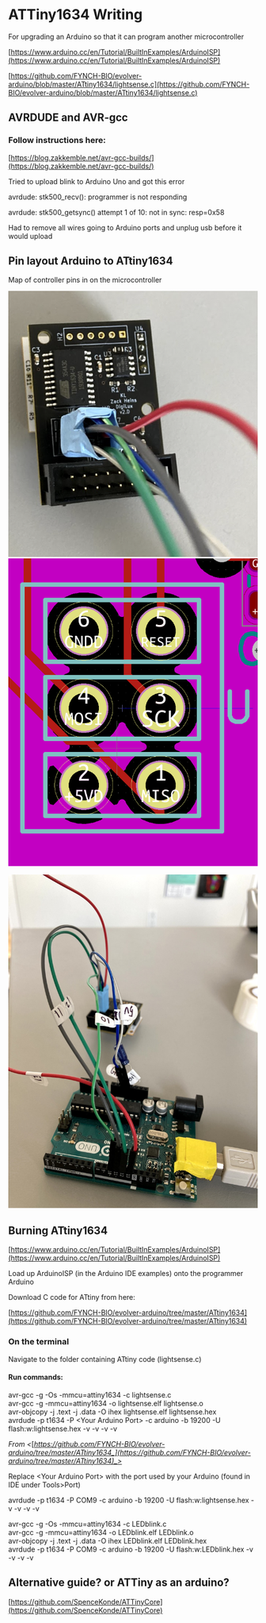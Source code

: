 # ATTiny1634 Writing

For upgrading an Arduino so that it can program another microcontroller

[https://www.arduino.cc/en/Tutorial/BuiltInExamples/ArduinoISP](https://www.arduino.cc/en/Tutorial/BuiltInExamples/ArduinoISP)

[https://github.com/FYNCH-BIO/evolver-arduino/blob/master/ATtiny1634/lightsense.c](https://github.com/FYNCH-BIO/evolver-arduino/blob/master/ATtiny1634/lightsense.c)

## AVRDUDE and AVR-gcc

### Follow instructions here:

[https://blog.zakkemble.net/avr-gcc-builds/](https://blog.zakkemble.net/avr-gcc-builds/)

Tried to upload blink to Arduino Uno and got this error

avrdude: stk500\_recv(): programmer is not responding

avrdude: stk500\_getsync() attempt 1 of 10: not in sync: resp=0x58

&#x20;

Had to remove all wires going to Arduino ports and unplug usb before it would upload

## Pin layout Arduino to ATtiny1634

Map of controller pins in on the microcontroller

![](../../../.gitbook/assets/image.png)![](<../../../.gitbook/assets/Untitled picture.png>)

&#x20;<img src="../../../.gitbook/assets/Untitled picture.jpg" alt="" data-size="original">

## Burning ATtiny1634

[https://www.arduino.cc/en/Tutorial/BuiltInExamples/ArduinoISP](https://www.arduino.cc/en/Tutorial/BuiltInExamples/ArduinoISP)

&#x20;

Load up ArduinoISP (in the Arduino IDE examples) onto the programmer Arduino

Download C code for ATtiny from here:

[https://github.com/FYNCH-BIO/evolver-arduino/tree/master/ATtiny1634](https://github.com/FYNCH-BIO/evolver-arduino/tree/master/ATtiny1634)

&#x20;

### On the terminal

Navigate to the folder containing ATtiny code (lightsense.c)

#### Run commands:

avr-gcc -g -Os -mmcu=attiny1634 -c lightsense.c\
avr-gcc -g -mmcu=attiny1634 -o lightsense.elf lightsense.o\
avr-objcopy -j .text -j .data -O ihex lightsense.elf lightsense.hex\
avrdude -p t1634 -P \<Your Arduino Port> -c arduino -b 19200 -U flash:w:lightsense.hex -v -v -v -v

_From <_[_https://github.com/FYNCH-BIO/evolver-arduino/tree/master/ATtiny1634_](https://github.com/FYNCH-BIO/evolver-arduino/tree/master/ATtiny1634)_>_

Replace \<Your Arduino Port> with the port used by your Arduino (found in IDE under Tools>Port)

avrdude -p t1634 -P COM9 -c arduino -b 19200 -U flash:w:lightsense.hex -v -v -v -v

avr-gcc -g -Os -mmcu=attiny1634 -c LEDblink.c\
avr-gcc -g -mmcu=attiny1634 -o LEDblink.elf LEDblink.o\
avr-objcopy -j .text -j .data -O ihex LEDblink.elf LEDblink.hex\
avrdude -p t1634 -P COM9 -c arduino -b 19200 -U flash:w:LEDblink.hex -v -v -v -v

## Alternative guide? or ATTiny as an arduino?

[https://github.com/SpenceKonde/ATTinyCore](https://github.com/SpenceKonde/ATTinyCore)
